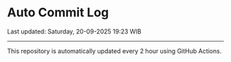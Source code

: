 # Auto Commit Log

Last updated: Saturday, 20-09-2025 19:23 WIB

---

This repository is automatically updated every 2 hour using GitHub Actions.
